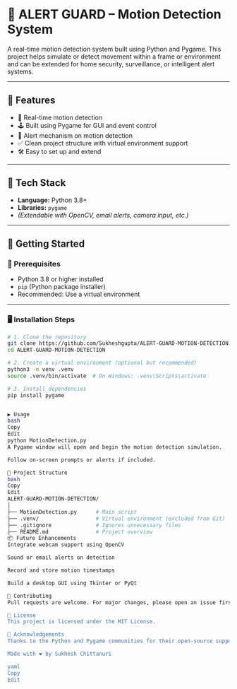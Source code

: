 # 🚨 ALERT GUARD – Motion Detection System

A real-time motion detection system built using Python and Pygame. This project helps simulate or detect movement within a frame or environment and can be extended for home security, surveillance, or intelligent alert systems.

---

## 📸 Features

- 🎯 Real-time motion detection
- 🕹️ Built using Pygame for GUI and event control
- 🔔 Alert mechanism on motion detection
- ✅ Clean project structure with virtual environment support
- 🛠️ Easy to set up and extend

---

## 🧠 Tech Stack

- **Language:** Python 3.8+
- **Libraries:** `pygame`
- *(Extendable with OpenCV, email alerts, camera input, etc.)*

---

## 🚀 Getting Started

### 🔧 Prerequisites

- Python 3.8 or higher installed
- `pip` (Python package installer)
- Recommended: Use a virtual environment

---

### 🖥️ Installation Steps

```bash
# 1. Clone the repository
git clone https://github.com/Sukheshgupta/ALERT-GUARD-MOTION-DETECTION.git
cd ALERT-GUARD-MOTION-DETECTION

# 2. Create a virtual environment (optional but recommended)
python3 -m venv .venv
source .venv/bin/activate  # On Windows: .venv\Scripts\activate

# 3. Install dependencies
pip install pygame


▶️ Usage
bash
Copy
Edit
python MotionDetection.py
A Pygame window will open and begin the motion detection simulation.

Follow on-screen prompts or alerts if included.

🧪 Project Structure
bash
Copy
Edit
ALERT-GUARD-MOTION-DETECTION/
│
├── MotionDetection.py      # Main script
├── .venv/                  # Virtual environment (excluded from Git)
├── .gitignore              # Ignores unnecessary files
├── README.md               # Project overview
📦 Future Enhancements
Integrate webcam support using OpenCV

Sound or email alerts on detection

Record and store motion timestamps

Build a desktop GUI using Tkinter or PyQt

🤝 Contributing
Pull requests are welcome. For major changes, please open an issue first to discuss what you'd like to change.

📄 License
This project is licensed under the MIT License.

🙌 Acknowledgements
Thanks to the Python and Pygame communities for their open-source support.

Made with ❤️ by Sukhesh Chittanuri

yaml
Copy
Edit

